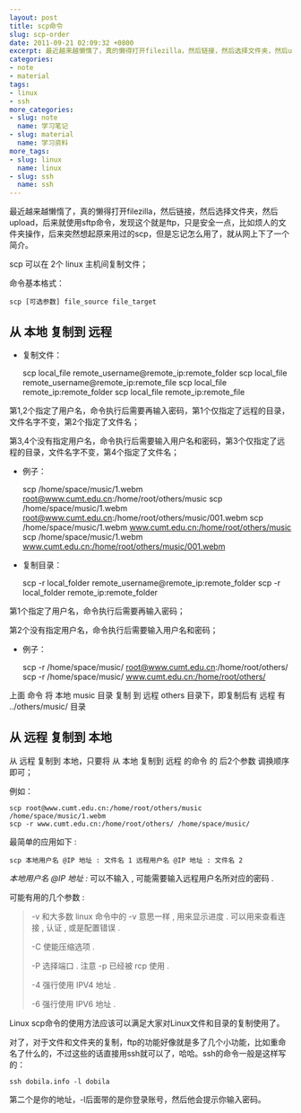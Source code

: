 ```yaml
---
layout: post
title: scp命令
slug: scp-order
date: 2011-09-21 02:09:32 +0800
excerpt: 最近越来越懒惰了，真的懒得打开filezilla，然后链接，然后选择文件夹，然后upload，后来就使用sftp命令，发现这个就是ftp，只是安全一点，比如烦人的文件夹操作，后来突然想起原来用过的scp，但是忘记怎么用了，就从网上下了一个简介
categories:
- note
- material
tags:
- linux
- ssh
more_categories:
- slug: note
  name: 学习笔记
- slug: material
  name: 学习资料
more_tags:
- slug: linux
  name: linux
- slug: ssh
  name: ssh
---
```


最近越来越懒惰了，真的懒得打开filezilla，然后链接，然后选择文件夹，然后upload，后来就使用sftp命令，发现这个就是ftp，只是安全一点，比如烦人的文件夹操作，后来突然想起原来用过的scp，但是忘记怎么用了，就从网上下了一个简介。

scp 可以在 2个 linux 主机间复制文件；

命令基本格式：

	scp [可选参数] file_source file_target

## 从 本地 复制到 远程

* 复制文件：

	scp local_file remote_username@remote_ip:remote_folder
	scp local_file remote_username@remote_ip:remote_file
	scp local_file remote_ip:remote_folder
	scp local_file remote_ip:remote_file

第1,2个指定了用户名，命令执行后需要再输入密码，第1个仅指定了远程的目录，文件名字不变，第2个指定了文件名；

第3,4个没有指定用户名，命令执行后需要输入用户名和密码，第3个仅指定了远程的目录，文件名字不变，第4个指定了文件名；


* 例子：

	scp /home/space/music/1.webm root@www.cumt.edu.cn:/home/root/others/music
	scp /home/space/music/1.webm root@www.cumt.edu.cn:/home/root/others/music/001.webm
	scp /home/space/music/1.webm www.cumt.edu.cn:/home/root/others/music
	scp /home/space/music/1.webm www.cumt.edu.cn:/home/root/others/music/001.webm

* 复制目录：

	scp -r local_folder remote_username@remote_ip:remote_folder
	scp -r local_folder remote_ip:remote_folder

第1个指定了用户名，命令执行后需要再输入密码；

第2个没有指定用户名，命令执行后需要输入用户名和密码；

* 例子：

	scp -r /home/space/music/ root@www.cumt.edu.cn:/home/root/others/
	scp -r /home/space/music/ www.cumt.edu.cn:/home/root/others/

上面 命令 将 本地 music 目录 复制 到 远程 others 目录下，即复制后有 远程 有 ../others/music/ 目录

## 从 远程 复制到 本地

从 远程 复制到 本地，只要将 从 本地 复制到 远程 的命令 的 后2个参数 调换顺序 即可；

例如：

	scp root@www.cumt.edu.cn:/home/root/others/music /home/space/music/1.webm
	scp -r www.cumt.edu.cn:/home/root/others/ /home/space/music/

最简单的应用如下 :

	scp 本地用户名 @IP 地址 : 文件名 1 远程用户名 @IP 地址 : 文件名 2

*本地用户名 @IP 地址 :* 可以不输入 , 可能需要输入远程用户名所对应的密码 .

可能有用的几个参数 :

> -v 和大多数 linux 命令中的 -v 意思一样 , 用来显示进度 . 可以用来查看连接 , 认证 , 或是配置错误 .
>
> -C 使能压缩选项 .
>
> -P 选择端口 . 注意 -p 已经被 rcp 使用 .
>
> -4 强行使用 IPV4 地址 .
>
>-6 强行使用 IPV6 地址 .

Linux scp命令的使用方法应该可以满足大家对Linux文件和目录的复制使用了。

对了，对于文件和文件夹的复制，ftp的功能好像就是多了几个小功能，比如重命名了什么的，不过这些的话直接用ssh就可以了，哈哈。ssh的命令一般是这样写的：

	ssh dobila.info -l dobila

第二个是你的地址，-l后面带的是你登录账号，然后他会提示你输入密码。
